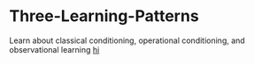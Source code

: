 # Three-Learning-Patterns
Learn about classical conditioning, operational conditioning, and observational learning
[hi](tables.html)

